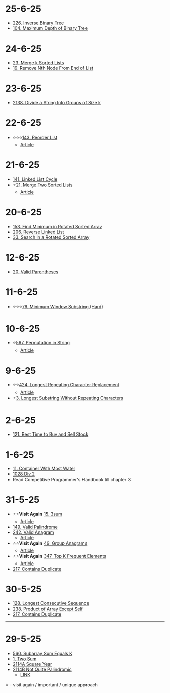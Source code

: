 
# 25-6-25
- [226. Inverse Binary Tree](/neetcode75/_226.java) 
- [104. Maximum Depth of Binary Tree](/neetcode75/_104.java) 
 

# 24-6-25
- [23. Merge k Sorted Lists](/neetcode75/_23.java) 
- [19. Remove Nth Node From End of List](/neetcode75/_19.java) 

# 23-6-25
- [2138. Divide a String Into Groups of Size k](/neetcode75/_2138.java) 


# 22-6-25 
- ⭐⭐⭐[143. Reorder List](/neetcode75/_143.java)  
    - [Article](/neetcode75/Articles/143.md)
# 21-6-25 
- [141. Linked List Cycle](/neetcode75/_141.java) 
- ⭐[21. Merge Two Sorted Lists](/neetcode75/_21.java) 
     - [Article](/neetcode75/Articles/21.md)

# 20-6-25
- [153. Find Minimum in Rotated Sorted Array](/neetcode75/_153.java) 
- [206. Reverse Linked List](/neetcode75/_206.java) 
- [33. Search in a Rotated Sorted Array](/neetcode75/_33.java) 
        
# 12-6-25
- [20. Valid Parentheses](/neetcode75/_20.java) 
    
# 11-6-25
- ⭐⭐⭐[76. Minimum Window Substring (Hard)](/neetcode75/_.java)  

# 10-6-25
- ⭐[567. Permutation in String](/neetcode75/_567.java) 
   - [Article](/neetcode75/Articles/567.md)

   

# 9-6-25
- ⭐⭐[424. Longest Repeating Character Replacement](/neetcode75/_424.java) 
    - [Article](/neetcode75/Articles/424.md)
- ⭐[3. Longest Substring Without Repeating Characters](/neetcode75/_3.java) 

# 2-6-25
- [121. Best Time to Buy and Sell Stock ](/neetcode75/_121.java) 

# 1-6-25
- [11. Container With Most Water ](/neetcode75/_11.java) 
- [1028 Div 2 ](/Codeforces/_1028A.java)   
- Read Competitive Programmer's Handbook till chapter 3
# 31-5-25
- ⭐⭐**Visit Again** [15. 3sum](/neetcode75/_15.java) 
    - [Article](/neetcode75/Articles/15.md)
- [149. Valid Palindrome](/neetcode75/_125.java) 
- [242. Valid Anagram](/neetcode75/_242.java) 
    - [Article](/neetcode75/Articles/242.md)
- ⭐⭐**Visit Again** [49. Group Anagrams](/neetcode75/_49.java)
    - [Article](/neetcode75/Articles/49.md)
- ⭐⭐**Visit Again** [347. Top K Frequent Elements](/neetcode75/_347.java)
    - [Article](/neetcode75/Articles/347.md)
- [217. Contains Duplicate](/neetcode75/_217.java)

# 30-5-25

- [128. Longest Consecutive Sequence](/neetcode75/_128.java)
- [238. Product of Array Except Self](/neetcode75/_238.java)
- [217. Contains Duplicate](/neetcode75/_217.java)


----
# 29-5-25

- [560. Subarray Sum Equals K](/neetcode75/_128.java)
- [1. Two Sum](/neetcode75/_1.java)
- [2114A Square Year](/Codeforces/_2114A.java)
- [2114B Not Quite Palindromic](/Codeforces/_2114B.java) 
    - [LINK](https://codeforces.com/contest/2114)

⭐ - visit again / important / unique approach